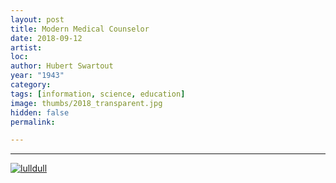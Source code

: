 ```yaml
---
layout: post
title: Modern Medical Counselor
date: 2018-09-12
artist: 
loc: 
author: Hubert Swartout
year: "1943"
category: 
tags: [information, science, education]
image: thumbs/2018_transparent.jpg
hidden: false
permalink:

---
```






---


<div class="post_image">
	<a href="{{ site.baseurl }}/images/posts/2018_transparent/001.jpg" target="_blank">
	<img src="{{ site.baseurl }}/images/posts/2018_transparent/001.jpg" alt="lulldull"></a>
</div>

